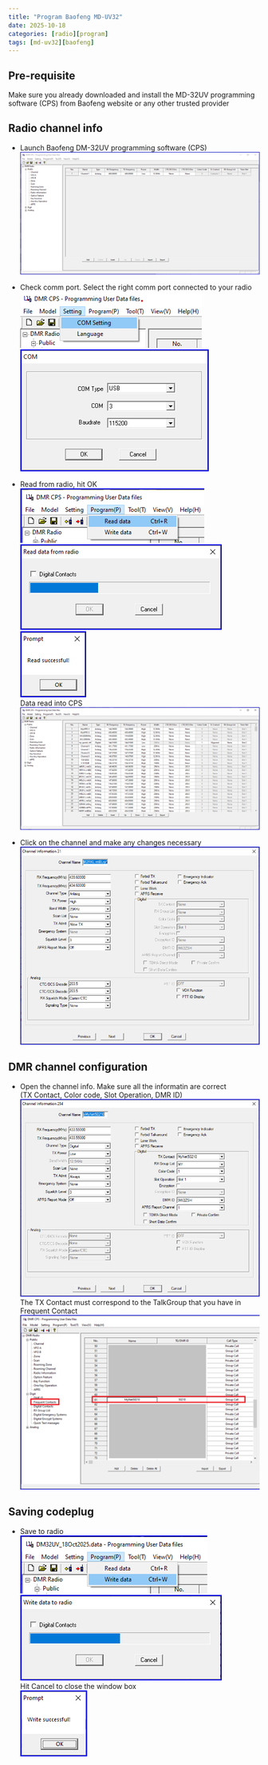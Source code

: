 ```yaml
---
title: "Program Baofeng MD-UV32"
date: 2025-10-18
categories: [radio][program]
tags: [md-uv32][baofeng]
---
```


## Pre-requisite
Make sure you already downloaded and install the MD-32UV programming software (CPS) from Baofeng website or any other trusted provider

## Radio channel info

- Launch Baofeng DM-32UV programming software (CPS) <br>
![01_load_cps](/assets/img/01_load_cps.png)

- Check comm port. Select the right comm port connected to your radio<br>
![02_setting_com_port](/assets/img/02_setting_com_port.png)<br>
![03_com_port](/assets/img/03_com_port.png)

- Read from radio, hit OK<br>
![04_read_from_radio](/assets/img/04_read_from_radio.png)<br>
![05_read_data](/assets/img/05_read_data.png)<br>
![06_read_successful](/assets/img/06_read_successful.png)<br>
Data read into CPS<br>
![07_channel_in_cps](/assets/img/07_channel_in_cps.png)<br>

- Click on the channel and make any changes necessary<br>
![08_channel_info](/assets/img/08_channel_info.png)

## DMR channel configuration

- Open the channel info. Make sure all the informatin are correct<br>
(TX Contact, Color code, Slot Operation, DMR ID)<br>
![09_dmr_channel_info](/assets/img/09_dmr_channel_info.png)<br>
The TX Contact must correspond to the TalkGroup that you have in Frequent Contact<br>
![10_freq_contacts](/assets/img/10_freq_contacts.png)

## Saving codeplug

- Save to radio<br>
![11_program_write_data](/assets/img/11_program_write_data.png)<br>
![12_write_to_radio](/assets/img/12_write_to_radio.png)<br>
Hit Cancel to close the window box<br>
![12_write_successful](/assets/img/13_write_successful.png)<br>
